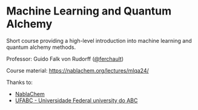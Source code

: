 # Machine Learning and Quantum Alchemy

Short course providing a high-level introduction into machine learning and quantum alchemy methods.

Professor: Guido Falk von Rudorff ([@ferchault](https://github.com/ferchault))

Course material: https://nablachem.org/lectures/mlqa24/

Thanks to:
- [NablaChem](https://nablachem.org/)
- [UFABC - Universidade Federal university do ABC](https://www.ufabc.edu.br/)
